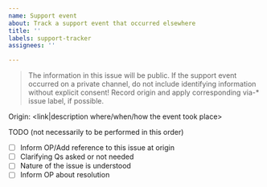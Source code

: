 ```yaml
---
name: Support event
about: Track a support event that occurred elsewhere
title: ''
labels: support-tracker
assignees: ''

---
```


> The information in this issue will be public. If the support event occurred on a private channel, do not include identifying information without explicit consent!
> Record origin and apply corresponding via-* issue label, if possible.

Origin: <link|description where/when/how the event took place>

TODO (not necessarily to be performed in this order)
- [ ] Inform OP/Add reference to this issue at origin
- [ ] Clarifying Qs asked or not needed
- [ ] Nature of the issue is understood
- [ ] Inform OP about resolution
